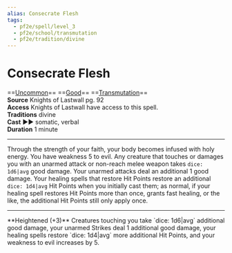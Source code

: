 ```yaml
---
alias: Consecrate Flesh
tags:
  - pf2e/spell/level_3
  - pf2e/school/transmutation
  - pf2e/tradition/divine
---
```


# Consecrate Flesh

==[Uncommon](../../../Traits/Uncommon.md)== ==[Good](../../../Traits/Good.md)== ==[Transmutation](../../../Traits/Transmutation.md)==  
__Source__ Knights of Lastwall pg. 92  
**Access** Knights of Lastwall have access to this spell.  
**Traditions** divine  
**Cast** ►► somatic, verbal  
**Duration** 1 minute

---

Through the strength of your faith, your body becomes infused with holy energy. You have weakness 5 to evil. Any creature that touches or damages you with an unarmed attack or non-reach melee weapon takes `dice: 1d6|avg` good damage. Your unarmed attacks deal an additional 1 good damage. Your healing spells that restore Hit Points restore an additional `dice: 1d4|avg` Hit Points when you initially cast them; as normal, if your healing spell restores Hit Points more than once, grants fast healing, or the like, the additional Hit Points still only apply once.

<hr>
**Heightened (+3)** Creatures touching you take `dice: 1d6|avg` additional good damage, your unarmed Strikes deal 1 additional good damage, your healing spells restore `dice: 1d4|avg` more additional Hit Points, and your weakness to evil increases by 5.
